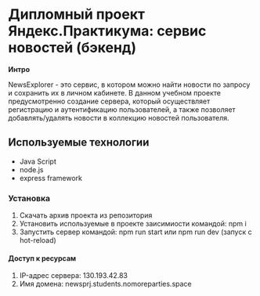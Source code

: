 # Дипломный проект Яндекс.Практикума: сервис новостей (бэкенд)

**Интро**

NewsExplorer - это сервис, в котором можно найти новости по запросу и сохранить их в личном кабинете. В данном учебном проекте предусмотренно создание сервера, который осуществляет регистрацию и аутентификацию пользователей, а также позволяет добавлять/удалять новости в коллекцию новостей пользователя. 

## Используемые технологии
* Java Script
* node.js
* express framework

### Установка

1. Скачать архив проекта из репозитория
2. Установить используемые в проекте заисимиости командой: npm i
3. Запустить сервер командой: npm run start или npm run dev (запуск с hot-reload)

#### Доступ к ресурсам

1. IP-адрес сервера: 130.193.42.83
2. Имя домена: newsprj.students.nomoreparties.space

